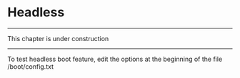 # Headless

---

This chapter is under construction

---

To test headless boot feature, edit the options at the beginning of the file /boot/config.txt